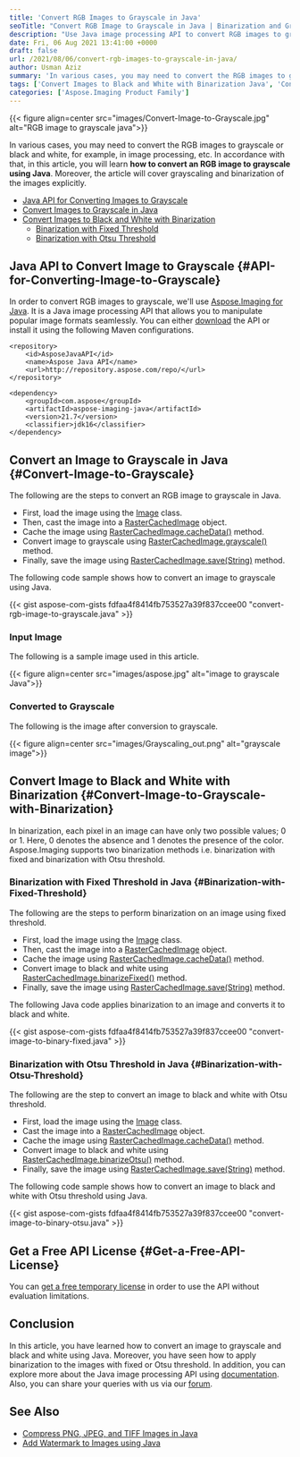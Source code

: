 ```yaml
---
title: 'Convert RGB Images to Grayscale in Java'
seoTitle: "Convert RGB Image to Grayscale in Java | Binarization and Grayscaling"
description: "Use Java image processing API to convert RGB images to grayscale using Java. Use binarization methods to convert colored images to black and white."
date: Fri, 06 Aug 2021 13:41:00 +0000
draft: false
url: /2021/08/06/convert-rgb-images-to-grayscale-in-java/
author: Usman Aziz
summary: 'In various cases, you may need to convert the RGB images to grayscale or black and white, for example, in image processing, etc. In accordance with that, in this article, you will learn **how to convert an RGB image to grayscale using Java**. Moreover, the article will cover grayscaling and binarization of the images explicitly.'
tags: ['Convert Images to Black and White with Binarization Java', 'Convert Images to Grayscale in Java', 'Java API for Converting Images to Grayscale']
categories: ['Aspose.Imaging Product Family']
---
```




{{< figure align=center src="images/Convert-Image-to-Grayscale.jpg" alt="RGB image to grayscale java">}}


In various cases, you may need to convert the RGB images to grayscale or black and white, for example, in image processing, etc. In accordance with that, in this article, you will learn **how to convert an RGB image to grayscale using Java**. Moreover, the article will cover grayscaling and binarization of the images explicitly.

*   [Java API for Converting Images to Grayscale][1]
*   [Convert Images to Grayscale in Java][2]
*   [Convert Images to Black and White with Binarization][3]
    *   [Binarization with Fixed Threshold][4]
    *   [Binarization with Otsu Threshold][5]

## Java API to Convert Image to Grayscale {#API-for-Converting-Image-to-Grayscale}

In order to convert RGB images to grayscale, we'll use [Aspose.Imaging for Java][6]. It is a Java image processing API that allows you to manipulate popular image formats seamlessly. You can either [download][7] the API or install it using the following Maven configurations.

```
<repository>
    <id>AsposeJavaAPI</id>
    <name>Aspose Java API</name>
    <url>http://repository.aspose.com/repo/</url>
</repository>
```
```
<dependency>
    <groupId>com.aspose</groupId>
    <artifactId>aspose-imaging-java</artifactId>
    <version>21.7</version>
    <classifier>jdk16</classifier>
</dependency>
```

## Convert an Image to Grayscale in Java {#Convert-Image-to-Grayscale}

The following are the steps to convert an RGB image to grayscale in Java.

*   First, load the image using the [Image][8] class.
*   Then, cast the image into a [RasterCachedImage][9] object.
*   Cache the image using [RasterCachedImage.cacheData()][10] method.
*   Convert image to grayscale using [RasterCachedImage.grayscale()][11] method.
*   Finally, save the image using [RasterCachedImage.save(String)][12] method.

The following code sample shows how to convert an image to grayscale using Java.

{{< gist aspose-com-gists fdfaa4f8414fb753527a39f837ccee00 "convert-rgb-image-to-grayscale.java" >}}

### Input Image

The following is a sample image used in this article.



{{< figure align=center src="images/aspose.jpg" alt="image to grayscale Java">}}


### Converted to Grayscale

The following is the image after conversion to grayscale.



{{< figure align=center src="images/Grayscaling_out.png" alt="grayscale image">}}


## Convert Image to Black and White with Binarization {#Convert-Image-to-Grayscale-with-Binarization}

In binarization, each pixel in an image can have only two possible values; 0 or 1. Here, 0 denotes the absence and 1 denotes the presence of the color. Aspose.Imaging supports two binarization methods i.e. binarization with fixed and binarization with Otsu threshold.

### Binarization with Fixed Threshold in Java {#Binarization-with-Fixed-Threshold}

The following are the steps to perform binarization on an image using fixed threshold.

*   First, load the image using the [Image][13] class.
*   Then, cast the image into a [RasterCachedImage][14] object.
*   Cache the image using [RasterCachedImage.cacheData()][15] method.
*   Convert image to black and white using [RasterCachedImage.binarizeFixed()][16] method.
*   Finally, save the image using [RasterCachedImage.save(String)][17] method.

The following Java code applies binarization to an image and converts it to black and white.

{{< gist aspose-com-gists fdfaa4f8414fb753527a39f837ccee00 "convert-image-to-binary-fixed.java" >}}

### Binarization with Otsu Threshold in Java {#Binarization-with-Otsu-Threshold}

The following are the step to convert an image to black and white with Otsu threshold.

*   First, load the image using the [Image][18] class.
*   Cast the image into a [RasterCachedImage][19] object.
*   Cache the image using [RasterCachedImage.cacheData()][20] method.
*   Convert image to black and white using [RasterCachedImage.binarizeOtsu()][21] method.
*   Finally, save the image using [RasterCachedImage.save(String)][22] method.

The following code sample shows how to convert an image to black and white with Otsu threshold using Java.

{{< gist aspose-com-gists fdfaa4f8414fb753527a39f837ccee00 "convert-image-to-binary-otsu.java" >}}

## Get a Free API License {#Get-a-Free-API-License}

You can [get a free temporary license][23] in order to use the API without evaluation limitations.

## Conclusion

In this article, you have learned how to convert an image to grayscale and black and white using Java. Moreover, you have seen how to apply binarization to the images with fixed or Otsu threshold. In addition, you can explore more about the Java image processing API using [documentation][24]. Also, you can share your queries with us via our [forum][25].

## See Also

*   [Compress PNG, JPEG, and TIFF Images in Java][26]
*   [Add Watermark to Images using Java][27]




[1]: #API-for-Converting-Image-to-Grayscale
[2]: #Convert-Image-to-Grayscale
[3]: #Convert-Image-to-Grayscale-with-Binarization
[4]: #Binarization-with-Fixed-Threshold
[5]: #Binarization-with-Otsu-Threshold
[6]: https://products.aspose.com/imaging/java
[7]: https://downloads.aspose.com/imaging/java
[8]: https://apireference.aspose.com/imaging/java/com.aspose.imaging/Image
[9]: https://apireference.aspose.com/imaging/java/com.aspose.imaging/RasterCachedImage
[10]: https://apireference.aspose.com/imaging/java/com.aspose.imaging/RasterCachedImage#cacheData--
[11]: https://apireference.aspose.com/imaging/java/com.aspose.imaging/RasterCachedImage#grayscale--
[12]: https://apireference.aspose.com/imaging/java/com.aspose.imaging/DataStreamSupporter#save-java.lang.String-
[13]: https://apireference.aspose.com/imaging/java/com.aspose.imaging/Image
[14]: https://apireference.aspose.com/imaging/java/com.aspose.imaging/RasterCachedImage
[15]: https://apireference.aspose.com/imaging/java/com.aspose.imaging/RasterCachedImage#cacheData--
[16]: https://apireference.aspose.com/imaging/java/com.aspose.imaging/RasterCachedImage#binarizeFixed-byte-
[17]: https://apireference.aspose.com/imaging/java/com.aspose.imaging/DataStreamSupporter#save-java.lang.String-
[18]: https://apireference.aspose.com/imaging/java/com.aspose.imaging/Image
[19]: https://apireference.aspose.com/imaging/java/com.aspose.imaging/RasterCachedImage
[20]: https://apireference.aspose.com/imaging/java/com.aspose.imaging/RasterCachedImage#cacheData--
[21]: https://apireference.aspose.com/imaging/java/com.aspose.imaging/RasterCachedImage#binarizeOtsu--
[22]: https://apireference.aspose.com/imaging/java/com.aspose.imaging/DataStreamSupporter#save-java.lang.String-
[23]: https://purchase.aspose.com/temporary-license
[24]: https://docs.aspose.com/imaging/java
[25]: https://forum.aspose.com/
[26]: https://blog.aspose.com/2021/02/26/compress-png-jpeg-tiff-images-in-java/
[27]: https://blog.aspose.com/2021/01/27/add-watermark-to-images-using-java/





